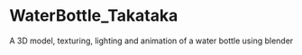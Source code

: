 # WaterBottle_Takataka
 A 3D model, texturing, lighting and animation of a water bottle using blender 
